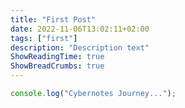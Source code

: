 ```yaml
---
title: "First Post"
date: 2022-11-06T13:02:11+02:00
tags: ["first"]
description: "Description text"
ShowReadingTime: true
ShowBreadCrumbs: true
---
```

```javascript
console.log("Cybernotes Journey...");
```

